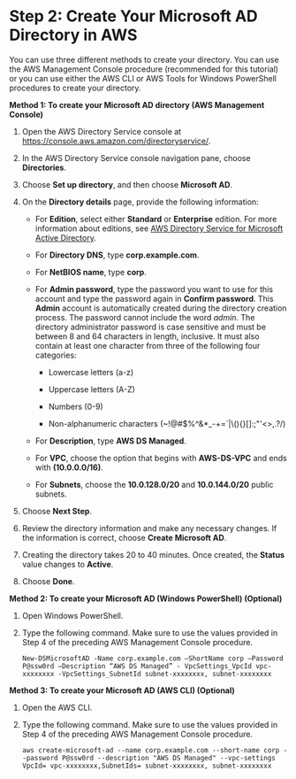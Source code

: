 # Step 2: Create Your Microsoft AD Directory in AWS<a name="microsoftadbasestep2"></a>

You can use three different methods to create your directory\. You can use the AWS Management Console procedure \(recommended for this tutorial\) or you can use either the AWS CLI or AWS Tools for Windows PowerShell procedures to create your directory\.

**Method 1: To create your Microsoft AD directory \(AWS Management Console\)**

1. Open the AWS Directory Service console at [https://console\.aws\.amazon\.com/directoryservice/](https://console.aws.amazon.com/directoryservice//)\.

1. In the AWS Directory Service console navigation pane, choose **Directories**\.

1. Choose **Set up directory**, and then choose **Microsoft AD**\.

1. On the **Directory details** page, provide the following information:

   + For **Edition**, select either **Standard** or **Enterprise** edition\. For more information about editions, see [AWS Directory Service for Microsoft Active Directory](what_is.md#microsoftad)\. 

   + For **Directory DNS**, type **corp\.example\.com**\.

   + For **NetBIOS name**, type **corp**\.

   + For **Admin password**, type the password you want to use for this account and type the password again in **Confirm password**\. This **Admin** account is automatically created during the directory creation process\. The password cannot include the word *admin*\. The directory administrator password is case sensitive and must be between 8 and 64 characters in length, inclusive\. It must also contain at least one character from three of the following four categories:

     + Lowercase letters \(a\-z\)

     + Uppercase letters \(A\-Z\)

     + Numbers \(0\-9\)

     + Non\-alphanumeric characters \(\~\!@\#$%^&\*\_\-\+=`|\\\(\)\{\}\[\]:;"'<>,\.?/\)

   + For **Description**, type **AWS DS Managed**\.

   + For **VPC**, choose the option that begins with **AWS\-DS\-VPC** and ends with **\(10\.0\.0\.0/16\)**\.

   + For **Subnets**, choose the **10\.0\.128\.0/20** and **10\.0\.144\.0/20** public subnets\.

1. Choose **Next Step**\.

1. Review the directory information and make any necessary changes\. If the information is correct, choose **Create Microsoft AD**\.

1. Creating the directory takes 20 to 40 minutes\. Once created, the **Status** value changes to **Active**\.

1. Choose **Done**\.

**Method 2: To create your Microsoft AD \(Windows PowerShell\) \(Optional\)**

1. Open Windows PowerShell\.

1. Type the following command\. Make sure to use the values provided in Step 4 of the preceding AWS Management Console procedure\.

   `New-DSMicrosoftAD -Name corp.example.com –ShortName corp –Password P@ssw0rd –Description “AWS DS Managed” - VpcSettings_VpcId vpc-xxxxxxxx -VpcSettings_SubnetId subnet-xxxxxxxx, subnet-xxxxxxxx`

**Method 3: To create your Microsoft AD \(AWS CLI\) \(Optional\)**

1. Open the AWS CLI\.

1. Type the following command\. Make sure to use the values provided in Step 4 of the preceding AWS Management Console procedure\.

   `aws create-microsoft-ad --name corp.example.com --short-name corp --password P@ssw0rd --description "AWS DS Managed" --vpc-settings VpcId= vpc-xxxxxxxx,SubnetIds= subnet-xxxxxxxx, subnet-xxxxxxxx`